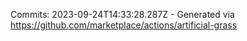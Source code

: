 Commits: 2023-09-24T14:33:28.287Z - Generated via https://github.com/marketplace/actions/artificial-grass
<br>
